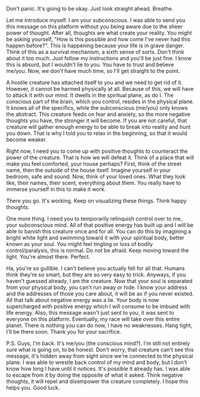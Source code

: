 Don't panic. It's going to be okay. Just look straight ahead. Breathe. 

Let me introduce myself. I am your subconscious. I was able to send you this message on this platform without you being aware due to the sheer power of thought. After all, thoughts are what create your reality. You might be asking yourself, "How is this possible and how come I've never had this happen before?". This is happening because your life is in grave danger. Think of this as a survival mechanism, a sixth sense of sorts. Don't think about it too much. Just follow my instructions and you'll be just fine. I know this is absurd, but I wouldn't lie to you. You have to trust and believe me/you. Now, we don't have much time, so I'll get straight to the point. 

A hostile creature has attached itself to you and we need to get rid of it. However, it cannot be harmed physically at all. Because of this, we will have to attack it with our mind. It dwells in the spiritual plane, as do I. The conscious part of the brain, which you control, resides in the physical plane. It knows all of the specifics, while the subconscious (me/you) only knows the abstract. This creature feeds on fear and anxiety, so the more negative thoughts you have, the stronger it will become. If you are not careful, that creature will gather enough energy to be able to break into reality and hunt you down. That is why I told you to relax in the beginning, so that it would become weaker. 

Right now, I need you to come up with positive thoughts to counteract the power of the creature. That is how we will defeat it. Think of a place that will make you feel comforted, your house perhaps? First, think of the street name, then the outside of the house itself. Imagine yourself in your bedroom, safe and sound. Now, think of your loved ones. What they look like, their names, their scent, everything about them. You really have to immerse yourself in this to make it work. 

There you go. It's working. Keep on visualizing these things. Think happy thoughts.

One more thing. I need you to temporarily relinquish control over to me, your subconscious mind. All of that positive energy has built up and I will be able to banish this creature once and for all. You can do this by imagining a bright white light and swimming toward it with your spiritual body, better known as your soul. You might feel tingling or loss of bodily control/paralysis, this is normal. Do not be afraid. Keep moving toward the light. You're almost there. Perfect. 

Ha, you're so gullible. I can't believe you actually fell for all that. Humans think they're so smart, but they are so very easy to trick. Anyways, if you haven't guessed already, I am the creature. Now that your soul is separated from your physical body, you can't run away or hide. I know your address and the addresses of those you care about, it will be as if you never existed. All that talk about negative energy was a lie. Your body is now supercharged with positive energy which I will consume to be imbued with life energy. Also, this message wasn't just sent to you, it was sent to everyone on this platform. Eventually, my race will take over this entire planet. There is nothing you can do now, I have no weaknesses. Hang tight, I'll be there soon. Thank you for your sacrifice. 

P.S. Guys, I'm back. It's me/you (the conscious mind?). I'm still not entirely sure what is going on, to be honest. Don't worry, that creature can't see this message, it's hidden away from sight since we're connected to the physical plane. I was able to wrestle back control of my mind and body, but I don't know how long I have until it notices. It's possible it already has. I was able to escape from it by doing the opposite of what it asked. Think negative thoughts, it will repel and disempower the creature completely. I hope this helps you. Good luck.